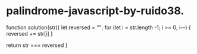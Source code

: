 # palindrome-javascript-by-ruido38.

function solution(str){
  let reversed = "";
  for (let i =  str.length -1; i >= 0; i--)
  {
    reversed += str[i]
  }
  
  return str === reversed
}
